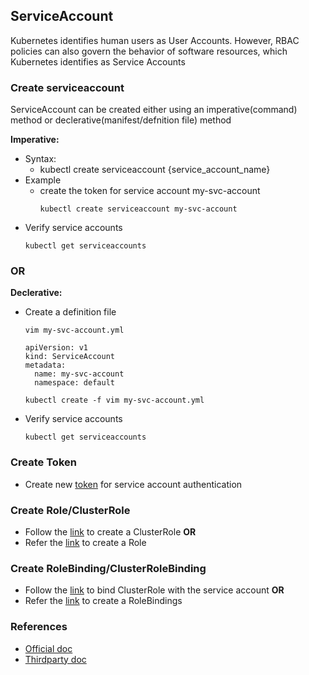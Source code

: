 ## ServiceAccount
Kubernetes identifies human users as User Accounts. However, RBAC policies can also govern the behavior of software resources, which Kubernetes identifies as Service Accounts

### Create serviceaccount
ServiceAccount can be created either using an imperative(command) method or declerative(manifest/defnition file) method

**Imperative:**
- Syntax:
  - kubectl create serviceaccount {service_account_name}
- Example
  - create the token for service account my-svc-account
    ```
    kubectl create serviceaccount my-svc-account
    ```
- Verify service  accounts
  ```
  kubectl get serviceaccounts
  ```
### OR
**Declerative:**
- Create a definition file
  ```
  vim my-svc-account.yml
  ```
  ```
  apiVersion: v1
  kind: ServiceAccount
  metadata:
    name: my-svc-account
    namespace: default
  ```
  ```
  kubectl create -f vim my-svc-account.yml
  ```
- Verify service  accounts
  ```
  kubectl get serviceaccounts
  ```
### Create Token
- Create new [token](./SaToken.md) for service account authentication

### Create Role/ClusterRole
- Follow the [link](./ClusterRoles.md) to create a ClusterRole
  **OR**
- Refer the [link](./Roles.md) to create a Role

### Create RoleBinding/ClusterRoleBinding
- Follow the [link](./ClusterRoleBindings.md) to bind ClusterRole with the service account
  **OR**
- Refer the [link](./RoleBindings.md) to create a RoleBindings
### References
- [Official doc](https://kubernetes.io/docs/concepts/security/service-accounts/)
- [Thirdparty doc](https://medium.com/rahasak/kubernetes-role-base-access-control-with-service-account-e4c65e3f25cc)

